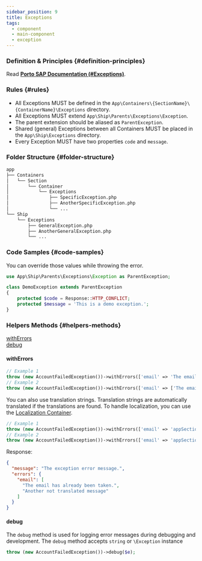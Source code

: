 ```yaml
---
sidebar_position: 9
title: Exceptions
tags:
  - component
  - main-component
  - exception
---
```


### Definition & Principles {#definition-principles}

Read [**Porto SAP Documentation (#Exceptions)**](https://github.com/Mahmoudz/Porto#definitions--principles).

### Rules {#rules}

- All Exceptions MUST be defined in the `App\Containers\{SectionName}\{ContainerName}\Exceptions` directory.
- All Exceptions MUST extend `App\Ship\Parents\Exceptions\Exception`.
- The parent extension should be aliased as `ParentException`.
- Shared (general) Exceptions between all Containers MUST be placed in the `App\Ship\Exceptions` directory.
- Every Exception MUST have two properties `code` and `message`.

### Folder Structure {#folder-structure}

```markdown
app
├── Containers
│   └── Section
│       └── Container
│           └── Exceptions
│               ├── SpecificException.php
│               ├── AnotherSpecificException.php
│               └── ...
└── Ship
    └── Exceptions
        ├── GeneralException.php
        ├── AnotherGeneralException.php
        └── ...
```

### Code Samples {#code-samples}

You can override those values while throwing the error.

```php
use App\Ship\Parents\Exceptions\Exception as ParentException;

class DemoException extends ParentException
{
    protected $code = Response::HTTP_CONFLICT;
    protected $message = 'This is a demo exception.';
}
```

### Helpers Methods {#helpers-methods}

[withErrors](#witherrors)  
[debug](#debug)

#### withErrors

```php
// Example 1
throw (new AccountFailedException())->withErrors(['email' => 'The email has already been taken.']);
// Example 2
throw (new AccountFailedException())->withErrors(['email' => ['The email has already been taken.', 'Another message']]);
```

You can also use translation strings.
Translation strings are automatically translated if the translations are found.
To handle localization, you can use the [Localization Container](../../pacakges/localization.md).

```php
// Example 1
throw (new AccountFailedException())->withErrors(['email' => 'appSection@user::exceptions.email-taken']);
// Example 2
throw (new AccountFailedException())->withErrors(['email' => 'appSection@user::exceptions.email-taken', 'Another not translated message']);
```

Response:
```json
{
  "message": "The exception error message.",
  "errors": {
    "email": [
      "The email has already been taken.",
      "Another not translated message"
    ]
  }
}
```
#### debug

The `debug` method is used for logging error messages during debugging and development.
The `debug` method accepts `string` or `\Exception` instance

```php
throw (new AccountFailedException())->debug($e);
```
